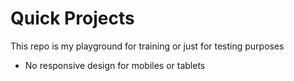 # Quick Projects

This repo is my playground for training or just for testing purposes

- No responsive design for mobiles or tablets
